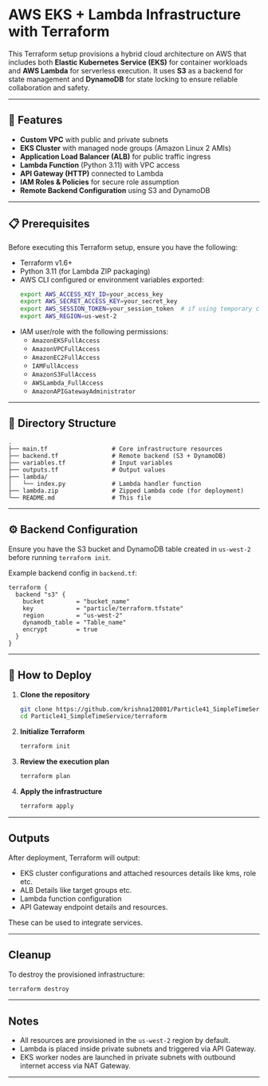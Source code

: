 # AWS EKS + Lambda Infrastructure with Terraform

This Terraform setup provisions a hybrid cloud architecture on AWS that includes both **Elastic Kubernetes Service (EKS)** for container workloads and **AWS Lambda** for serverless execution. It uses **S3** as a backend for state management and **DynamoDB** for state locking to ensure reliable collaboration and safety.

---

## 🔧 Features

- **Custom VPC** with public and private subnets
- **EKS Cluster** with managed node groups (Amazon Linux 2 AMIs)
- **Application Load Balancer (ALB)** for public traffic ingress
- **Lambda Function** (Python 3.11) with VPC access
- **API Gateway (HTTP)** connected to Lambda
- **IAM Roles & Policies** for secure role assumption
- **Remote Backend Configuration** using S3 and DynamoDB

---

## 📋 Prerequisites

Before executing this Terraform setup, ensure you have the following:

- Terraform v1.6+
- Python 3.11 (for Lambda ZIP packaging)
- AWS CLI configured or environment variables exported:
  ```bash
  export AWS_ACCESS_KEY_ID=your_access_key
  export AWS_SECRET_ACCESS_KEY=your_secret_key
  export AWS_SESSION_TOKEN=your_session_token  # if using temporary credentials
  export AWS_REGION=us-west-2
  ```
- IAM user/role with the following permissions:
  - `AmazonEKSFullAccess`
  - `AmazonVPCFullAccess`
  - `AmazonEC2FullAccess`
  - `IAMFullAccess`
  - `AmazonS3FullAccess`
  - `AWSLambda_FullAccess`
  - `AmazonAPIGatewayAdministrator`

---

## 📁 Directory Structure

```
.
├── main.tf                  # Core infrastructure resources
├── backend.tf               # Remote backend (S3 + DynamoDB)
├── variables.tf             # Input variables
├── outputs.tf               # Output values
├── lambda/                 
│   └── index.py             # Lambda handler function
├── lambda.zip               # Zipped Lambda code (for deployment)
└── README.md                # This file
```

---

## ⚙️ Backend Configuration

Ensure you have the S3 bucket and DynamoDB table created in `us-west-2` before running `terraform init`.

Example backend config in `backend.tf`:
```hcl
terraform {
  backend "s3" {
    bucket         = "bucket_name"
    key            = "particle/terraform.tfstate"
    region         = "us-west-2"
    dynamodb_table = "Table_name"
    encrypt        = true
  }
}
```

---

## 🚀 How to Deploy

1. **Clone the repository**
   ```bash
   git clone https://github.com/krishna120801/Particle41_SimpleTimeService
   cd Particle41_SimpleTimeService/terraform
   ```

3. **Initialize Terraform**
   ```bash
   terraform init
   ```

4. **Review the execution plan**
   ```bash
   terraform plan
   ```

5. **Apply the infrastructure**
   ```bash
   terraform apply
   ```

---

## Outputs

After deployment, Terraform will output:

- EKS cluster configurations and attached resources details like kms, role etc.
- ALB Details like target groups etc.
- Lambda function configuration
- API Gateway endpoint details and resources.

These can be used to integrate services.

---

## Cleanup

To destroy the provisioned infrastructure:
```bash
terraform destroy
```

---

## Notes

- All resources are provisioned in the `us-west-2` region by default.
- Lambda is placed inside private subnets and triggered via API Gateway.
- EKS worker nodes are launched in private subnets with outbound internet access via NAT Gateway.

---
